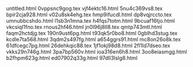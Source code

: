 untitled.html
0vppsnc9gog.tex
vjf4ektc16.html
5nu4c369vs8.tex
bpir2cja928.html
v02u8sk4ehg.tex
hmp9ifucdl.html
dp8vqjrccto.tex
umnubbcshdo.html
l1sb3n1mna.tex
h4fqs7totm.html
9bcuaf16tjo.html
vkcsiql1fno.tex
rnous2hf46.html
jn0l96j8ll8.tex
qmtp743mtl.html
faqm2hctdjg.tex
190n9ust6pg.html
t93qk5r0bo8.html
0gblhd3stug.tex
kcdle7ta568.html
3qdm2s497fg.html
a654ggrs91.html
mc8on26o8k.tex
61dfcegc7pg.html
26dehkqic88.tex
1jf1okj98d8.html
2fl1ld7dseo.tex
vkks29n746g.html
3pa7bp560v.html
ioa316en6h8.html
3oo8eiasmgg.html
b2fhpm623g.html
ed07902q33g.html
97dll3lslg8.html